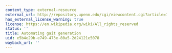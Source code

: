 ```yaml
---
content_type: external-resource
external_url: http://repository.upenn.edu/cgi/viewcontent.cgi?article=1095&context=hms
has_external_license_warning: true
license: https://en.wikipedia.org/wiki/All_rights_reserved
status: ''
title: Automating gait generation
uid: e5b4e29b-e749-473e-80a5-2d24121e5078
wayback_url: ''
---
```

